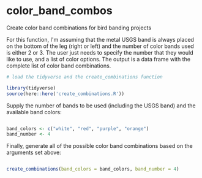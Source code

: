 # color_band_combos
Create color band combinations for bird banding projects

For this function, I'm assuming that the metal USGS band is always placed on the bottom of the leg (right or left) and the number of color bands used is either 2 or 3. The user just needs to specify the number that they would like to use, and a list of color options. The output is a data frame with the complete list of color band combinations.

``` r
# load the tidyverse and the create_combinations function

library(tidyverse)
source(here::here('create_combinations.R'))

```

Supply the number of bands to be used (including the USGS band) and the available band colors:

``` r

band_colors <- c("white", "red", "purple", "orange")
band_number <- 4

```

Finally, generate all of the possible color band combinations based on the arguments set above:

``` r

create_combinations(band_colors = band_colors, band_number = 4)

```
